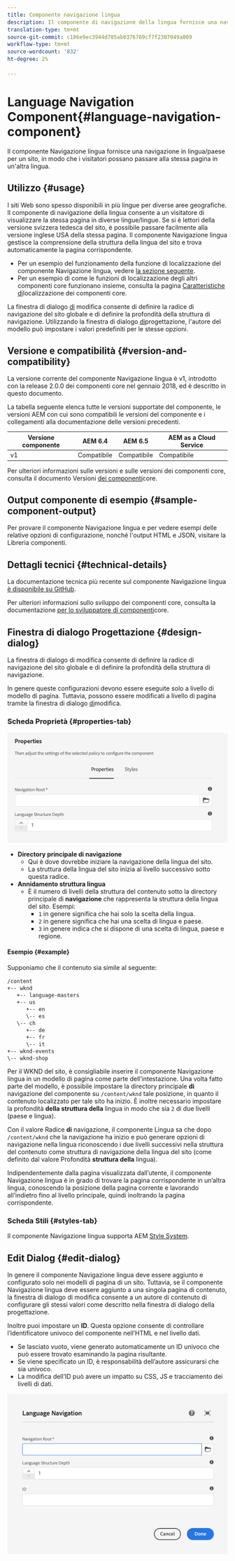 ```yaml
---
title: Componente navigazione lingua
description: Il componente di navigazione della lingua fornisce una navigazione tra la lingua e il paese per un sito, in modo che i visitatori possano passare alla stessa pagina in un'impostazione internazionale diversa.
translation-type: tm+mt
source-git-commit: c186e9ec3944d785ab0376769cf7f2307049a809
workflow-type: tm+mt
source-wordcount: '832'
ht-degree: 2%

---
```



# Language Navigation Component{#language-navigation-component}

Il componente Navigazione lingua fornisce una navigazione in lingua/paese per un sito, in modo che i visitatori possano passare alla stessa pagina in un&#39;altra lingua.

## Utilizzo {#usage}

I siti Web sono spesso disponibili in più lingue per diverse aree geografiche. Il componente di navigazione della lingua consente a un visitatore di visualizzare la stessa pagina in diverse lingue/lingue. Se si è lettori della versione svizzera tedesca del sito, è possibile passare facilmente alla versione inglese USA della stessa pagina. Il componente Navigazione lingua gestisce la comprensione della struttura della lingua del sito e trova automaticamente la pagina corrispondente.

* Per un esempio del funzionamento della funzione di localizzazione del componente Navigazione lingua, vedere [la sezione seguente](#example).
* Per un esempio di come le funzioni di localizzazione degli altri componenti core funzionano insieme, consulta la pagina [Caratteristiche di](/help/get-started/localization.md)localizzazione dei componenti core.

La finestra di dialogo [di](#edit-dialog) modifica consente di definire la radice di navigazione del sito globale e di definire la profondità della struttura di navigazione. Utilizzando la finestra di dialogo [di](#design-dialog)progettazione, l&#39;autore del modello può impostare i valori predefiniti per le stesse opzioni.

## Versione e compatibilità {#version-and-compatibility}

La versione corrente del componente Navigazione lingua è v1, introdotto con la release 2.0.0 dei componenti core nel gennaio 2018, ed è descritto in questo documento.

La tabella seguente elenca tutte le versioni supportate del componente, le versioni AEM con cui sono compatibili le versioni del componente e i collegamenti alla documentazione delle versioni precedenti.

| Versione componente | AEM 6.4   | AEM 6.5 | AEM as a Cloud Service |
|--- |--- |--- |---|
| v1 | Compatibile | Compatibile | Compatibile |

Per ulteriori informazioni sulle versioni e sulle versioni dei componenti core, consulta il documento Versioni [dei componenti](/help/versions.md)core.

## Output componente di esempio {#sample-component-output}

Per provare il componente Navigazione lingua e per vedere esempi delle relative opzioni di configurazione, nonché l&#39;output HTML e JSON, visitare la Libreria [](https://adobe.com/go/aem_cmp_library_langnav)componenti.

## Dettagli tecnici {#technical-details}

La documentazione tecnica più recente sul componente Navigazione lingua [è disponibile su GitHub](https://adobe.com/go/aem_cmp_tech_langnav_v1).

Per ulteriori informazioni sullo sviluppo dei componenti core, consulta la documentazione [per lo sviluppatore di componenti](/help/developing/overview.md)core.

## Finestra di dialogo Progettazione {#design-dialog}

La finestra di dialogo di modifica consente di definire la radice di navigazione del sito globale e di definire la profondità della struttura di navigazione.

In genere queste configurazioni devono essere eseguite solo a livello di modello di pagina. Tuttavia, possono essere modificati a livello di pagina tramite la finestra di dialogo [di](#edit-dialog)modifica.

### Scheda Proprietà {#properties-tab}

![Finestra di dialogo Progettazione del componente Navigazione lingua](/help/assets/language-navigation-design.png)

* **Directory principale di navigazione**
   * Qui è dove dovrebbe iniziare la navigazione della lingua del sito.
   * La struttura della lingua del sito inizia al livello successivo sotto questa radice.
* **Annidamento struttura lingua**
   * È il numero di livelli della struttura del contenuto sotto la directory principale di **navigazione** che rappresenta la struttura della lingua del sito. Esempi:
      * `1` in genere significa che hai solo la scelta della lingua.
      * `2` in genere significa che hai una scelta di lingua e paese.
      * `3` in genere indica che si dispone di una scelta di lingua, paese e regione.

#### Esempio {#example}

Supponiamo che il contenuto sia simile al seguente:

```
/content
+-- wknd
   +-- language-masters
   +-- us
      +-- en
      \-- es
   \-- ch
      +-- de
      +-- fr
      \-- it
+-- wknd-events
\-- wknd-shop
```

Per il WKND del sito, è consigliabile inserire il componente Navigazione lingua in un modello di pagina come parte dell’intestazione. Una volta fatto parte del modello, è possibile impostare la directory principale **di** navigazione del componente su `/content/wknd` tale posizione, in quanto il contenuto localizzato per tale sito ha inizio. È inoltre necessario impostare la profondità **della struttura della** lingua in modo che sia `2` di due livelli (paese e lingua).

Con il valore Radice **di** navigazione, il componente Lingua sa che dopo `/content/wknd` che la navigazione ha inizio e può generare opzioni di navigazione nella lingua riconoscendo i due livelli successivi nella struttura del contenuto come struttura di navigazione della lingua del sito (come definito dal valore Profondità **struttura della** lingua).

Indipendentemente dalla pagina visualizzata dall’utente, il componente Navigazione lingua è in grado di trovare la pagina corrispondente in un’altra lingua, conoscendo la posizione della pagina corrente e lavorando all’indietro fino al livello principale, quindi inoltrando la pagina corrispondente.

### Scheda Stili {#styles-tab}

Il componente Navigazione lingua supporta AEM [Style System](/help/get-started/authoring.md#component-styling).

## Edit Dialog {#edit-dialog}

In genere il componente Navigazione lingua deve essere aggiunto e configurato solo nei modelli di pagina di un sito. Tuttavia, se il componente Navigazione lingua deve essere aggiunto a una singola pagina di contenuto, la finestra di dialogo di modifica consente a un autore di contenuto di configurare gli stessi valori come descritto nella finestra di dialogo [](#design-dialog)della progettazione.

Inoltre puoi impostare un **ID**. Questa opzione consente di controllare l’identificatore univoco del componente nell’HTML e nel livello [](/help/developing/data-layer/overview.md)dati.

* Se lasciato vuoto, viene generato automaticamente un ID univoco che può essere trovato esaminando la pagina risultante.
* Se viene specificato un ID, è responsabilità dell’autore assicurarsi che sia univoco.
* La modifica dell’ID può avere un impatto su CSS, JS e tracciamento dei livelli di dati.

![Finestra di dialogo di modifica del componente Navigazione lingua](/help/assets/language-navigation-edit.png)

